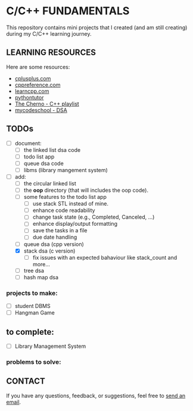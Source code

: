 # C/C++ FUNDAMENTALS

This repository contains mini projects that I created (and am still creating) during my C/C++ learning journey.


## LEARNING RESOURCES

Here are some resources:

* [cplusplus.com](cplusplus.com)
* [cppreference.com](cppreference.com)
* [learncpp.com](learncpp.com)
* [pythontutor](pythontutor.com)
* [The Cherno - C++ playlist](https://youtube.com/playlist?list=PLlrATfBNZ98dudnM48yfGUldqGD0S4FFb&si=YL8mr77_z-3m6it8)
* [mycodeschool - DSA](https://youtube.com/playlist?list=PL2_aWCzGMAwI3W_JlcBbtYTwiQSsOTa6P&si=n2CPQfl8n6QR7cgP)


## TODOs

- [ ] document:
	- [ ] the linked list dsa code
	<!-- - [x] the array dsa code -->
	- [ ] todo list app
	<!-- - [x] stack dsa code -->
	- [ ] queue dsa code
	- [ ] libms (library mangement system)

- [ ] add:
	- [ ] the circular linked list
	- [ ] the **oop** directory (that will includes the oop code).
	<!-- - [x] the **problems** directory (that will includes solution for problems from multiple platforms). -->
	- [ ] some features to the todo list app
		- [ ] use stack STL instead of mine.
		- [ ] enhance code readability
		- [ ] change task state (e.g., Completed, Canceled, ...)
		- [ ] enhance display/output formatting
		- [ ] save the tasks in a file
		- [ ] due date handling
	<!-- - [x] queue dsa -->
	- [ ] queue dsa (cpp version)
	<!-- - [x] stack dsa -->
	- [x] stack dsa (c version)
		- [ ] fix issues with an expected bahaviour like stack_count and more...
	- [ ] tree dsa
	- [ ] hash map dsa

### projects to make:
<!-- - [x] todo list app -->
<!-- - [x] Library Management System -->
- [ ] student DBMS
- [ ] Hangman Game

## to complete:
- [ ] Library Management System

### problems to solve:
<!-- - [x] string reversal using stack DSA. -->
<!-- - [x] expression evaluator using stack DSA. -->


## CONTACT

If you have any questions, feedback, or suggestions, feel free to [send an email](mailto:karimelkhanoufi22@gmail.com).
